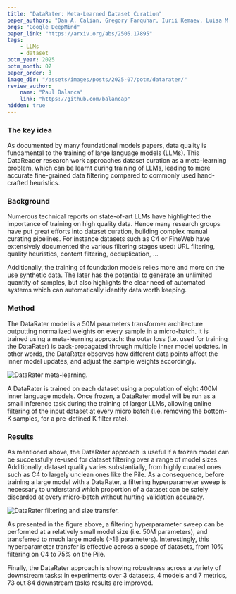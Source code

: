 ```yaml
---
title: "DataRater: Meta-Learned Dataset Curation"
paper_authors: "Dan A. Calian, Gregory Farquhar, Iurii Kemaev, Luisa M. Zintgraf, et al."
orgs: "Google DeepMind"
paper_link: "https://arxiv.org/abs/2505.17895"
tags:
    - LLMs
    - dataset
potm_year: 2025
potm_month: 07
paper_order: 3
image_dir: "/assets/images/posts/2025-07/potm/datarater/"
review_author:
    name: "Paul Balanca"
    link: "https://github.com/balancap"
hidden: true
---
```



### The key idea

As documented by many foundational models papers, data quality is fundamental to the training of large language models (LLMs). This DataReader research work approaches dataset curation as a meta-learning problem, which can be learnt during training of LLMs, leading to more accurate fine-grained data filtering compared to commonly used hand-crafted heuristics. 

### Background

Numerous technical reports on state-of-art LLMs have highlighted the importance of training on high quality data. Hence many research groups have put great efforts into dataset curation, building complex manual curating pipelines. For instance datasets such as C4 or FineWeb have extensively documented the various filtering stages used: URL filtering, quality heuristics, content filtering, deduplication, ...

Additionally, the training of foundation models relies more and more on the use synthetic data. The later has the potential to generate an unlimited quantity of samples, but also highlights the clear need of automated systems which can automatically identify data worth keeping.

### Method

The DataRater model is a 50M parameters transformer architecture outputting normalized weights on every sample in a micro-batch. It is trained using a meta-learning approach: the outer loss (i.e. used for training the DataRater) is back-propagated through multiple inner model updates. In other words, the DataRater observes how different data points affect the inner model updates, and adjust the sample weights accordingly.

<img src="{{ page.image_dir | append: 'datarater-training.png' | relative_url }}" alt="DataRater meta-learning.">

A DataRater is trained on each dataset using a population of eight 400M inner language models. Once frozen, a DataRater model will be run as a small inference task during the training of larger LLMs, allowing online filtering of the input dataset at every micro batch (i.e. removing the bottom-K samples, for a pre-defined K filter rate). 

### Results

As mentioned above, the DataRater approach is useful if a frozen model can be successfully re-used for dataset filtering over a range of model sizes. Additionally, dataset quality varies substantially, from highly curated ones such as C4 to largely unclean ones like the Pile. As a consequence, before training a large model with a DataRater, a filtering hyperparameter sweep is necessary to understand which proportion of a dataset can be safely discarded at every micro-batch without hurting validation accuracy.

<img src="{{ page.image_dir | append: 'datarater-transfer.png' | relative_url }}" alt="DataRater filtering and size transfer.">

As presented in the figure above, a filtering hyperparameter sweep can be performed at a relatively small model size (i.e. 50M parameters), and transferred to much large models (>1B parameters). Interestingly, this hyperparameter transfer is effective across a scope of datasets, from 10% filtering on C4 to 75% on the Pile.

Finally, the DataRater approach is showing robustness across a variety of downstream tasks: in experiments over 3 datasets, 4 models and 7 metrics, 73 out 84 downstream tasks results are improved.


